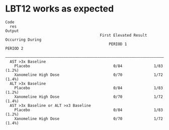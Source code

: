 # LBT12 works as expected

    Code
      res
    Output
                                              First Elevated Result Occurring During  
                                                  PERIOD 1              PERIOD 2      
      ————————————————————————————————————————————————————————————————————————————————
      AST >3x Baseline                                                                
        Placebo                                     0/84              1/83 (1.2%)     
        Xanomeline High Dose                        0/70              1/72 (1.4%)     
      ALT >3x Baseline                                                                
        Placebo                                     0/84              1/83 (1.2%)     
        Xanomeline High Dose                        0/70              1/72 (1.4%)     
      AST >3x Baseline or ALT >x3 Baseline                                            
        Placebo                                     0/84              1/83 (1.2%)     
        Xanomeline High Dose                        0/70              1/72 (1.4%)     

